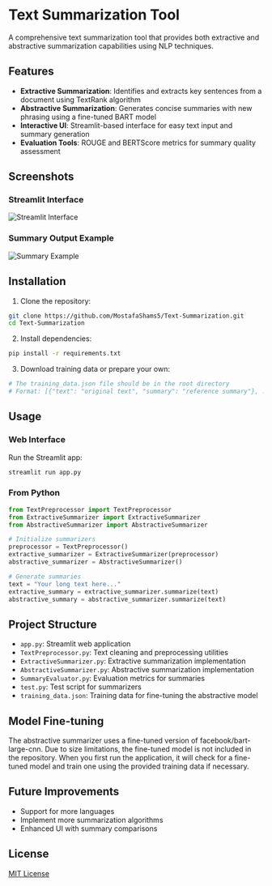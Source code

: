 # Text Summarization Tool

A comprehensive text summarization tool that provides both extractive and abstractive summarization capabilities using NLP techniques.

## Features

- **Extractive Summarization**: Identifies and extracts key sentences from a document using TextRank algorithm
- **Abstractive Summarization**: Generates concise summaries with new phrasing using a fine-tuned BART model
- **Interactive UI**: Streamlit-based interface for easy text input and summary generation
- **Evaluation Tools**: ROUGE and BERTScore metrics for summary quality assessment

## Screenshots

### Streamlit Interface
![Streamlit Interface](screenshots/streamlit_interface.png)

### Summary Output Example
![Summary Example](screenshots/summary_example.png)

## Installation

1. Clone the repository:
```bash
git clone https://github.com/MostafaShams5/Text-Summarization.git
cd Text-Summarization
```

2. Install dependencies:
```bash
pip install -r requirements.txt
```

3. Download training data or prepare your own:
```bash
# The training_data.json file should be in the root directory
# Format: [{"text": "original text", "summary": "reference summary"}, ...]
```

## Usage

### Web Interface

Run the Streamlit app:
```bash
streamlit run app.py
```

### From Python

```python
from TextPreprocessor import TextPreprocessor
from ExtractiveSummarizer import ExtractiveSummarizer
from AbstractiveSummarizer import AbstractiveSummarizer

# Initialize summarizers
preprocessor = TextPreprocessor()
extractive_summarizer = ExtractiveSummarizer(preprocessor)
abstractive_summarizer = AbstractiveSummarizer()

# Generate summaries
text = "Your long text here..."
extractive_summary = extractive_summarizer.summarize(text)
abstractive_summary = abstractive_summarizer.summarize(text)
```

## Project Structure

- `app.py`: Streamlit web application
- `TextPreprocessor.py`: Text cleaning and preprocessing utilities
- `ExtractiveSummarizer.py`: Extractive summarization implementation
- `AbstractiveSummarizer.py`: Abstractive summarization implementation
- `SummaryEvaluator.py`: Evaluation metrics for summaries
- `test.py`: Test script for summarizers
- `training_data.json`: Training data for fine-tuning the abstractive model

## Model Fine-tuning

The abstractive summarizer uses a fine-tuned version of facebook/bart-large-cnn. Due to size limitations, the fine-tuned model is not included in the repository. When you first run the application, it will check for a fine-tuned model and train one using the provided training data if necessary.

## Future Improvements

- Support for more languages
- Implement more summarization algorithms
- Enhanced UI with summary comparisons

## License

[MIT License](LICENSE)
